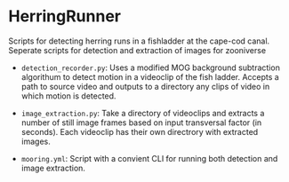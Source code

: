 # HerringRunner
Scripts for detecting herring runs in a fishladder at the cape-cod canal. Seperate scripts for detection and extraction of images for zooniverse

* `detection_recorder.py`: Uses a modified MOG background subtraction algorithum to detect motion in a videoclip of the fish ladder. Accepts a path to source video and outputs to a directory any clips of video in which motion is detected.

* `image_extraction.py`: Take a directory of videoclips and extracts a number of still image frames based on input transversal factor (in seconds). Each videoclip has their own directrory with extracted images. 

* `mooring.yml`: Script with a convient CLI for running both detection and image extraction.
